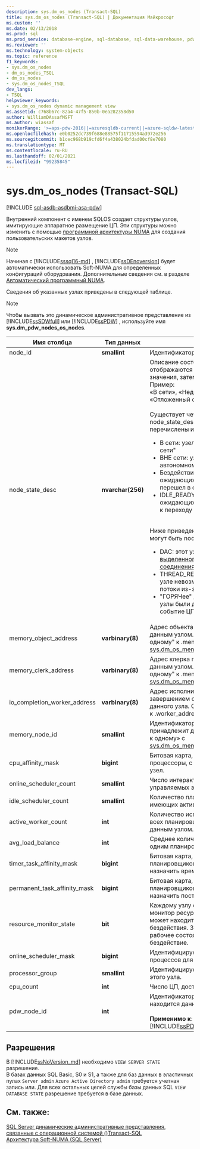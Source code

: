 ```yaml
---
description: sys.dm_os_nodes (Transact-SQL)
title: sys.dm_os_nodes (Transact-SQL) | Документация Майкрософт
ms.custom: ''
ms.date: 02/13/2018
ms.prod: sql
ms.prod_service: database-engine, sql-database, sql-data-warehouse, pdw
ms.reviewer: ''
ms.technology: system-objects
ms.topic: reference
f1_keywords:
- sys.dm_os_nodes
- dm_os_nodes_TSQL
- dm_os_nodes
- sys.dm_os_nodes_TSQL
dev_langs:
- TSQL
helpviewer_keywords:
- sys.dm_os_nodes dynamic management view
ms.assetid: c768b67c-82a4-47f5-850b-0ea282358d50
author: WilliamDAssafMSFT
ms.author: wiassaf
monikerRange: '>=aps-pdw-2016||=azuresqldb-current||=azure-sqldw-latest||>=sql-server-2016||>=sql-server-linux-2017||=azuresqldb-mi-current'
ms.openlocfilehash: e0b0252dc739f688e88575f11715594a3972e256
ms.sourcegitcommit: b1cec968b919cfd6f4a438024bfdad00cf8e7080
ms.translationtype: MT
ms.contentlocale: ru-RU
ms.lasthandoff: 02/01/2021
ms.locfileid: "99235845"
---
```

# <a name="sysdm_os_nodes-transact-sql"></a>sys.dm_os_nodes (Transact-SQL)
[!INCLUDE [sql-asdb-asdbmi-asa-pdw](../../includes/applies-to-version/sql-asdb-asdbmi-asa-pdw.md)]

Внутренний компонент с именем SQLOS создает структуры узлов, имитирующие аппаратное размещение ЦП. Эти структуры можно изменить с помощью [программной архитектуры NUMA](../../database-engine/configure-windows/soft-numa-sql-server.md) для создания пользовательских макетов узлов.  

> [!NOTE]
> Начиная с [!INCLUDE[sssql16-md](../../includes/sssql16-md.md)] , [!INCLUDE[ssDEnoversion](../../includes/ssdenoversion-md.md)] будет автоматически использовать Soft-NUMA для определенных конфигураций оборудования. Дополнительные сведения см. в разделе [Автоматический программный NUMA](../../database-engine/configure-windows/soft-numa-sql-server.md#automatic-soft-numa).
  
Сведения об указанных узлах приведены в следующей таблице.  
  
> [!NOTE]
> Чтобы вызвать это динамическое административное представление из [!INCLUDE[ssSDWfull](../../includes/sssdwfull-md.md)] или [!INCLUDE[ssPDW](../../includes/sspdw-md.md)] , используйте имя **sys.dm_pdw_nodes_os_nodes**.  
  
|Имя столбца|Тип данных|Описание|  
|-----------------|---------------|-----------------|  
|node_id|**smallint**|Идентификатор узла.|  
|node_state_desc|**nvarchar(256)**|Описание состояния узла. Сначала отображаются взаимоисключающие значения, затем все их комбинации. Пример:<br /> «В сети», «Недостаток ресурсов потоков», «Отложенный с вытеснением»<br /><br />Существует четыре взаимоисключающих node_state_desc значений. Ниже перечислены их описания.<br /><ul><li>В сети: узел находится в режиме "в сети"<li>ВНЕ сети: узел находится в автономном режиме<li>Бездействие: узел не имеет ожидающих рабочих запросов и перешел в состояние простоя.<li>IDLE_READY: узел не имеет ожидающих рабочих запросов и готов к переходу в состояние простоя.</li></ul><br />Ниже приведены три значения, которые могут быть node_state_desc.<br /><ul><li>DAC: этот узел зарезервирован для [выделенного административного соединения](../../database-engine/configure-windows/diagnostic-connection-for-database-administrators.md).<li>THREAD_RESOURCES_LOW: на этом узле невозможно создать новые потоки из-за нехватки памяти.<li>"ГОРЯЧее" Добавление: указывает, что узлы были добавлены в ответ на событие ЦП "горячего" добавления.</li></ul>|  
|memory_object_address|**varbinary(8)**|Адрес объекта памяти, связанного с данным узлом. Отношение "один к одному" к .memory_object_addressу [sys.dm_os_memory_objects](../../relational-databases/system-dynamic-management-views/sys-dm-os-memory-objects-transact-sql.md).|  
|memory_clerk_address|**varbinary(8)**|Адрес клерка памяти, связанного с данным узлом. Отношение "один к одному" к .memory_clerk_addressу [sys.dm_os_memory_clerks](../../relational-databases/system-dynamic-management-views/sys-dm-os-memory-clerks-transact-sql.md).|  
|io_completion_worker_address|**varbinary(8)**|Адрес исполнителя, связанного с завершением сеанса ввода-вывода для данного узла. Отношение "один к одному" к .worker_addressу [sys.dm_os_workers](../../relational-databases/system-dynamic-management-views/sys-dm-os-workers-transact-sql.md).|  
|memory_node_id|**smallint**|Идентификатор узла памяти, к которому принадлежит данный узел. Связь «многие к одному» с [sys.dm_os_memory_nodes](../../relational-databases/system-dynamic-management-views/sys-dm-os-memory-nodes-transact-sql.md).memory_node_id.|  
|cpu_affinity_mask|**bigint**|Битовая карта, идентифицирующая процессоры, с которыми связан данный узел.|  
|online_scheduler_count|**smallint**|Число интерактивных планировщиков, управляемых этим узлом.|  
|idle_scheduler_count|**smallint**|Количество планировщиков в сети, не имеющих активных исполнителей.|  
|active_worker_count|**int**|Количество исполнителей, активных на всех планировщиках, управляемых данным узлом.|  
|avg_load_balance|**int**|Среднее количество задач, выполняемых одним планировщиком на данном узле.|  
|timer_task_affinity_mask|**bigint**|Битовая карта, определяющая планировщиков, которым можно назначить временные задачи.|  
|permanent_task_affinity_mask|**bigint**|Битовая карта, определяющая планировщиков, которым можно назначить постоянные задачи.|  
|resource_monitor_state|**bit**|Каждому узлу соответствует отдельный монитор ресурсов. Монитор ресурсов может находиться в состоянии работы или бездействия. Значению 1 соответствует рабочее состояние, значение 0 означает бездействие.|  
|online_scheduler_mask|**bigint**|Идентифицирует маску схожести процессов для этого узла.|  
|processor_group|**smallint**|Идентифицирует группу процессоров для этого узла.|  
|cpu_count |**int** |Число ЦП, доступных для этого узла. |
|pdw_node_id|**int**|Идентификатор узла, на котором находится данное распределение.<br /><br /> **Применимо к**: [!INCLUDE[ssSDWfull](../../includes/sssdwfull-md.md)] , [!INCLUDE[ssPDW](../../includes/sspdw-md.md)]|  
  
## <a name="permissions"></a>Разрешения

В [!INCLUDE[ssNoVersion_md](../../includes/ssnoversion-md.md)] необходимо `VIEW SERVER STATE` разрешение.   
В базах данных SQL Basic, S0 и S1, а также для баз данных в эластичных пулах `Server admin` `Azure Active Directory admin` требуется учетная запись или. Для всех остальных целей службы базы данных SQL `VIEW DATABASE STATE` разрешение требуется в базе данных.   

## <a name="see-also"></a>См. также:    
 [SQL Server динамические административные представления, связанные с операционной системой &#40;&#41;Transact-SQL ](../../relational-databases/system-dynamic-management-views/sql-server-operating-system-related-dynamic-management-views-transact-sql.md)   
 [Архитектура Soft-NUMA (SQL Server)](../../database-engine/configure-windows/soft-numa-sql-server.md)  
  
